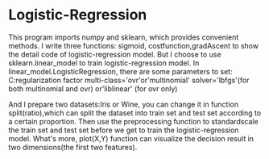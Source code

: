 # Logistic-Regression
This program imports numpy and sklearn, which provides convenient methods.
I write three functions: sigmoid, costfunction,gradAscent to show the detail code of logistic-regression model.
But I choose to use sklearn.linear_model to train logistic-regression model. In linear_model.LogisticRegression, there are some parameters to set: 
C:regularization factor 
multi-class='ovr'or'multinomial'
solver='lbfgs'(for both multinomial and ovr) or'liblinear' (for ovr only)

And I prepare two datasets:Iris or Wine, you can change it in function split(ratio),which can split the dataset into train set and test set according to a certain proportion. Then use the preprocessing function to standardscale the train set and test set before we get to train the logistic-regression model.
What's more, plot(X,Y) function can visualize the decision result in two dimensions(the first two features).

